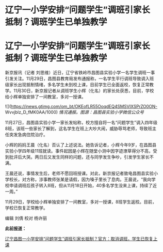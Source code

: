 # 辽宁一小学安排“问题学生”调班引家长抵制？调班学生已单独教学

# 辽宁一小学安排“问题学生”调班引家长抵制？调班学生已单独教学

新京报讯（记者
刘思维）近日，辽宁省铁岭市昌图县实验小学一名学生调班一事引发关注。11月29日，昌图县教育局发布通报称，一名学生平行调班导致调入班级家长出现抵制情绪，多名学生未到校上课，目前学生已全面返校，恢复正常教学。11月30日，新京报记者从调班学生小辉（化名）的家长处获悉，目前，学校给小辉单独安排了一间教室，多对一授课。

![](https://inews.gtimg.com/om_bt/OKEofLR55OoqdEQ4SMSVIXSPrZO0ON-
Wvvjblz_D_fMK0AA/1000) _情况通报。图源：昌图县实验小学微信公众号_

11月27日，昌图县实验小学一家长发帖称，校方擅自将一名“问题学生”调入四年级8班，该班一些家长了解到，这名学生在班上大吵大闹，威胁辱骂老师，导致班主任突发急病住院治疗。

小辉的妈妈王晨（化名）否认了上述说法。她告诉记者，小辉今年9岁，在昌图县实验小学四年级11班就读。事件起因是小辉在随堂小测中因字迹潦草得分不高，受到批评后大哭。两日后又发生同样的问题，还与同学发生争吵，引发学生家长不满。

王晨还说，事情发生后，老师不愿回班授课。对此，新京报记者致电昌图县实验小学校长，对方称，涉事教师张某是请假，因为嗓子里长了息肉。王晨说，“我向学校申请调班后孩子转入8班，但从11月18日开始，40多名学生没来上课，持续了近一周。”

11月29日，学校给小辉单独安排了一间教室，多对一授课，8班学生返校。目前，学校已恢复正常教学。

编辑 刘倩 校对 杨许丽

**此前报道：**

[辽宁昌图一小学安排“问题学生”调班引家长抵制？官方：取消调班，学生已恢复上课](https://news.qq.com/rain/a/20231129A07HE500)

